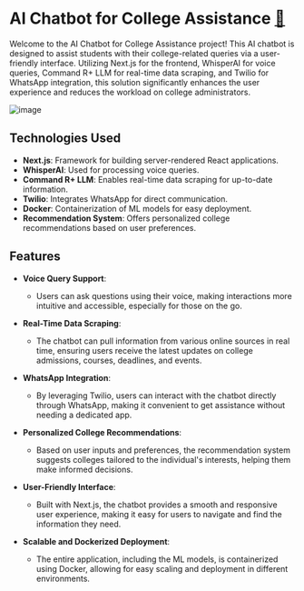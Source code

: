 # AI Chatbot for College Assistance [🔗](https://youtu.be/mTgY4vUytcM?si=7_1sjQltBWCvUKcm)

Welcome to the AI Chatbot for College Assistance project! This AI chatbot is designed to assist students with their college-related queries via a user-friendly interface. Utilizing Next.js for the frontend, WhisperAI for voice queries, Command R+ LLM for real-time data scraping, and Twilio for WhatsApp integration, this solution significantly enhances the user experience and reduces the workload on college administrators.

![image](https://github.com/user-attachments/assets/56397509-56ae-4be4-b05c-1f3b74d3b725)


## Technologies Used

- **Next.js**: Framework for building server-rendered React applications.
- **WhisperAI**: Used for processing voice queries.
- **Command R+ LLM**: Enables real-time data scraping for up-to-date information.
- **Twilio**: Integrates WhatsApp for direct communication.
- **Docker**: Containerization of ML models for easy deployment.
- **Recommendation System**: Offers personalized college recommendations based on user preferences.

## Features

- **Voice Query Support**: 
  - Users can ask questions using their voice, making interactions more intuitive and accessible, especially for those on the go.

- **Real-Time Data Scraping**: 
  - The chatbot can pull information from various online sources in real time, ensuring users receive the latest updates on college admissions, courses, deadlines, and events.

- **WhatsApp Integration**: 
  - By leveraging Twilio, users can interact with the chatbot directly through WhatsApp, making it convenient to get assistance without needing a dedicated app.

- **Personalized College Recommendations**: 
  - Based on user inputs and preferences, the recommendation system suggests colleges tailored to the individual's interests, helping them make informed decisions.

- **User-Friendly Interface**: 
  - Built with Next.js, the chatbot provides a smooth and responsive user experience, making it easy for users to navigate and find the information they need.

- **Scalable and Dockerized Deployment**: 
  - The entire application, including the ML models, is containerized using Docker, allowing for easy scaling and deployment in different environments.


